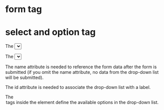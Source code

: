 # form tag

# select and option tag 
The <select> element is used to create a drop-down list.

The <select> element is most often used in a form, to collect user input.

The name attribute is needed to reference the form data after the form is submitted (if you omit the name attribute, no data from the drop-down list will be submitted).

The id attribute is needed to associate the drop-down list with a label.

The <option> tags inside the <select> element define the available options in the drop-down list.